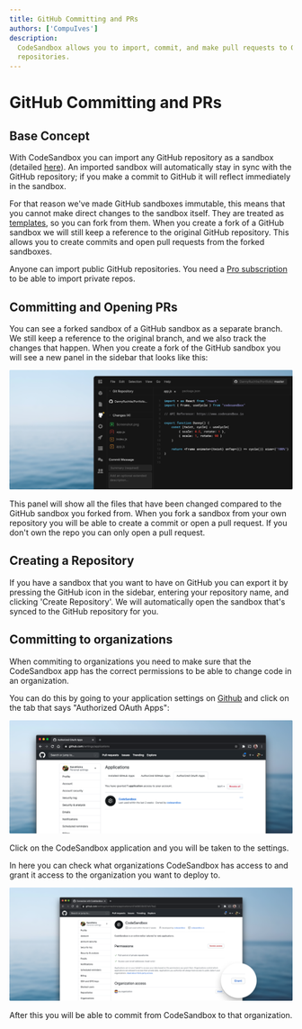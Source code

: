 ```yaml
---
title: GitHub Committing and PRs
authors: ['CompuIves']
description:
  CodeSandbox allows you to import, commit, and make pull requests to GitHub
  repositories.
---
```


# GitHub Committing and PRs

## Base Concept

With CodeSandbox you can import any GitHub repository as a sandbox (detailed
[here](/docs/importing#import-from-github)). An imported sandbox will
automatically stay in sync with the GitHub repository; if you make a commit to
GitHub it will reflect immediately in the sandbox.

For that reason we've made GitHub sandboxes immutable, this means that you
cannot make direct changes to the sandbox itself. They are treated as
[templates](/docs/templates), so you can fork from them. When you create a fork
of a GitHub sandbox we will still keep a reference to the original GitHub
repository. This allows you to create commits and open pull requests from the
forked sandboxes.

Anyone can import public GitHub repositories. You need a
[Pro subscription](https://codesandbox.io/pricing) to be able to import private
repos.

## Committing and Opening PRs

You can see a forked sandbox of a GitHub sandbox as a separate branch. We still
keep a reference to the original branch, and we also track the changes that
happen. When you create a fork of the GitHub sandbox you will see a new panel in
the sidebar that looks like this:

![GitHub Sidebar](./images/github-sidebar.png)

This panel will show all the files that have been changed compared to the GitHub
sandbox you forked from. When you fork a sandbox from your own repository you
will be able to create a commit or open a pull request. If you don't own the
repo you can only open a pull request.

## Creating a Repository

If you have a sandbox that you want to have on GitHub you can export it by
pressing the GitHub icon in the sidebar, entering your repository name, and
clicking 'Create Repository'. We will automatically open the sandbox that's
synced to the GitHub repository for you.

## Committing to organizations

When commiting to organizations you need to make sure that the CodeSandbox app
has the correct permissions to be able to change code in an organization.

You can do this by going to your application settings on
[Github](https://github.com/settings/installations) and click on the tab that
says "Authorized OAuth Apps":

![GitHub Apps](./images/github-apps.png)

Click on the CodeSandbox application and you will be taken to the settings.

In here you can check what organizations CodeSandbox has access to and grant it
access to the organization you want to deploy to.

![GitHub Permissions](./images/github-permissions.png)

After this you will be able to commit from CodeSandbox to that organization.
